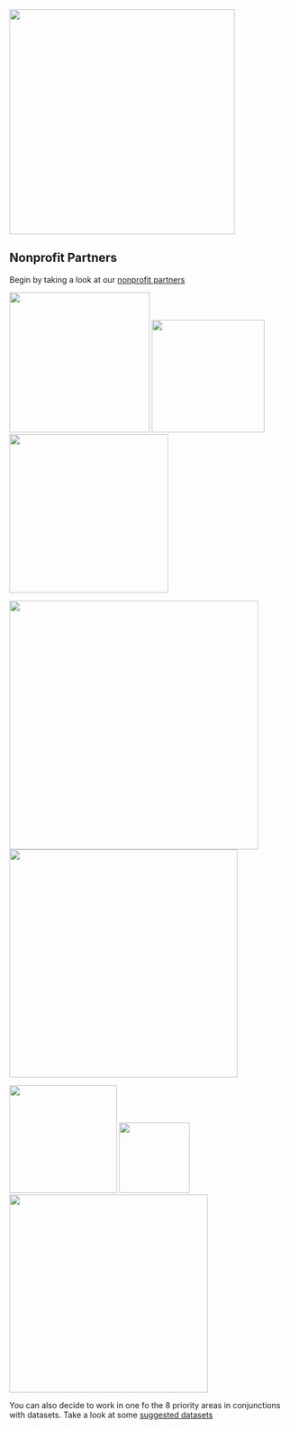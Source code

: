 <img src="https://user-images.githubusercontent.com/3732476/28695957-6356a396-7300-11e7-9203-50b7fb4bf640.png" width="400"/>

## Nonprofit Partners

Begin by taking a look at our [nonprofit partners](https://github.com/RVATech/communiTECH2017/blob/master/Communitech%20Nonprofit%20Partners.pdf)

<img src="https://user-images.githubusercontent.com/3732476/28696483-cf617fd6-7303-11e7-891d-4d1e0fb836cb.jpg" width="249"/>  <img src="https://user-images.githubusercontent.com/3732476/28696486-cf6509c6-7303-11e7-870c-cb41081bf4c7.jpg" width="200"/>  <img src="https://user-images.githubusercontent.com/3732476/28696485-cf6219c8-7303-11e7-91e3-fdb3aec2d64e.jpg" width="282"/>

<img src="https://user-images.githubusercontent.com/3732476/28696488-cf6d9eec-7303-11e7-9bf2-8ced9a672872.png" width="442"/>  <img src="https://user-images.githubusercontent.com/3732476/28696487-cf6d676a-7303-11e7-84cf-21f3c96e0b28.gif" width="405"/>

<img src="https://user-images.githubusercontent.com/3732476/28696481-cf5e73e0-7303-11e7-96c8-db09b6c23a16.png" width="191"/>  <img src="https://user-images.githubusercontent.com/3732476/28696484-cf61d990-7303-11e7-88ee-38d3a288d865.png" height="125"/>  <img src="https://user-images.githubusercontent.com/3732476/28696482-cf6007d2-7303-11e7-8efc-9cb69383a6d9.jpg" width="352"/>




You can also decide to work in one fo the 8 priority areas in conjunctions with datasets. Take a look at some [suggested datasets]()

